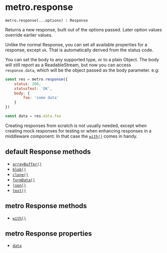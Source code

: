 # metro.response

```
metro.response(...options) : Response
```

Returns a new response, built out of the options passed. Later option values override earlier values. 

Unlike the normal Response, you can set all available properties for a response, except `ok`. That is automatically derived from the status code.

You can set the body to any supported type, or to a plain Object. The body will still report as a ReadableStream, but now you can access `response.data`, which will be the object passed as the body parameter. e.g:

```javascript
const res = metro.response({
	status: 200,
	statusText: 'OK',
	body: {
		foo: 'some data'
	}
})

const data = res.data.foo
```

Creating responses from scratch is not usually needed, except when creating mock responses for testing or when enhancing responses in a middleware component. In that case the [`with()`](./with.md) comes in handy.

## default Response methods

- [`arrayBuffer()`](https://developer.mozilla.org/en-US/docs/Web/API/Response/arrayBuffer)
- [`blob()`](https://developer.mozilla.org/en-US/docs/Web/API/Response/blob)
- [`clone()`](https://developer.mozilla.org/en-US/docs/Web/API/Response/clone)
- [`formData()`](https://developer.mozilla.org/en-US/docs/Web/API/Response/clone)
- [`json()`](https://developer.mozilla.org/en-US/docs/Web/API/Response/json)
- [`text()`](https://developer.mozilla.org/en-US/docs/Web/API/Response/text)

## metro Response methods

- [`with()`](./with.md)

## metro Response properties

- [`data`](./data.md)